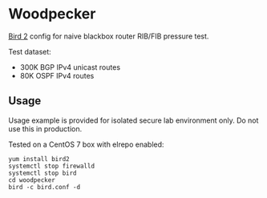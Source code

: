 # Woodpecker

[Bird 2](https://bird.network.cz/) config for naive blackbox router RIB/FIB pressure test.

Test dataset:
- 300K BGP IPv4 unicast routes
- 80K OSPF IPv4 routes

## Usage

Usage example is provided for isolated secure lab environment only. Do not use this in production.

Tested on a CentOS 7 box with elrepo enabled:

```
yum install bird2
systemctl stop firewalld
systemctl stop bird
cd woodpecker
bird -c bird.conf -d
```
